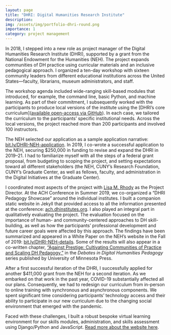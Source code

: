 ```yaml
---
layout: page
title: "DHRI: Digital Humanities Research Institute"
description: 
img: /assets/img/portfolio-dhri-round.png
importance: 1
category: project management
---
```


<p class="lead">In 2018, I stepped into a new role as project manager of the Digital Humanities Research Institute (DHRI), supported by a grant from the National Endowment for the Humanities (NEH). The project expands communities of DH practice using curricular materials and an inclusive pedagogical approach. I organized a ten-day workshop with sixteen community leaders from different educational institutions across the United States—faculty, librarians, museum administrators, and staff.</p>

The workshop agenda included wide-ranging skill-based modules that introduced, for example, the command line, basic Python, and machine learning. As part of their commitment, I subsequently worked with the participants to produce local versions of the institute using the [DHRI’s core curriculum]([available open-access via GitHub](https://github.com/DHRI-curriculum)). In each case, we tailored the curriculum to the participants’ specific institutional needs. Across the local versions, the project reached more than 200 participants and involved 100 instructors.

The NEH selected our application as a sample application narrative: [bit.ly/DHRI-NEH-application](https://bit.ly/DHRI-NEH-application). In 2019, I co-wrote a successful application to the NEH, securing $250,000 in funding to revise and expand the DHRI in 2019–21. I had to familiarize myself with all the steps of a federal grant proposal, from budgeting to scoping the project, and setting expectations toward all different stakeholders (the NEH, CUNY’s Research Foundation, CUNY’s Graduate Center, as well as fellows, faculty, and administration in the Digital Initiatives at the Graduate Center).

I coordinated most aspects of the project with [Lisa M. Rhody](https://www.lisarhody.com/) as the Project Director. At the ACH Conference in Summer 2019, we co-organized a “DHRI Pedagogy Showcase” around the individual institutes. I built a companion static website in Jekyll that provided access to all the information presented at the conference: [ach.dhinstitutes.org](https://ach.dhinstitutes.org). I also played an integral part in qualitatively evaluating the project. The evaluation focused on the importance of human- and community-centered approaches to DH skill-building, as well as how the participants’ professional development and future career goals were affected by this approach. The findings have been summarized and appeared in a White Paper on the NEH’s website in the Fall of 2019: [bit.ly/DHRI-NEH-details](https://bit.ly/DHRI-NEH-details). Some of the results will also appear in a co-written chapter, [“Against Prestige: Cultivating Communities of Practice and Scaling DH Pedagogy,”](/publications/) in the _Debates in Digital Humanities Pedagogy_ series published by University of Minnesota Press.

After a first successful iteration of the DHRI, I successfully applied for another $411,000 grant from the NEH for a second iteration. As we embarked on that work in the past year, COVID-19 substantially affected all our plans. Consequently, we had to redesign our curriculum from in-person to online training with synchronous and asynchronous components. We spent significant time considering participants’ technology access and their ability to participate in our new curriculum due to the changing social environment that emerged with the pandemic.

Faced with these challenges, I built a robust bespoke virtual learning environment for our skills modules, administration, and skills assessment using Django/Python and JavaScript. [Read more about the website here](/portfolio/website-skillbuilding/).
